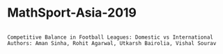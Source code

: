 # MathSport-Asia-2019
```

Competitive Balance in Football Leagues: Domestic vs International
Authors: Aman Sinha, Rohit Agarwal, Utkarsh Bairolia, Vishal Sourav
```
